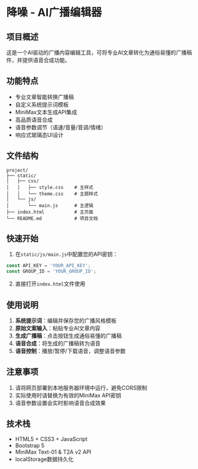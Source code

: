 # 降噪 - AI广播编辑器

## 项目概述
这是一个AI驱动的广播内容编辑工具，可将专业AI文章转化为通俗易懂的广播稿件，并提供语音合成功能。

## 功能特点
- 专业文章智能转换广播稿
- 自定义系统提示词模板
- MiniMax文本生成API集成
- 高品质语音合成
- 语音参数调节（语速/音量/音调/情绪）
- 响应式玻璃态UI设计

## 文件结构
```
project/
├── static/
│   ├── css/
│   │   ├── style.css    # 主样式
│   │   └── theme.css    # 主题样式
│   └── js/
│       └── main.js      # 主逻辑
├── index.html           # 主页面
└── README.md            # 项目文档
```

## 快速开始
1. 在`static/js/main.js`中配置您的API密钥：
```javascript
const API_KEY = 'YOUR_API_KEY';
const GROUP_ID = 'YOUR_GROUP_ID';
```
2. 直接打开`index.html`文件使用

## 使用说明
1. **系统提示词**：编辑并保存您的广播风格模板
2. **原始文案输入**：粘贴专业AI文章内容
3. **生成广播稿**：点击按钮生成通俗易懂的广播稿
4. **语音合成**：将生成的广播稿转为语音
5. **语音控制**：播放/暂停/下载语音，调整语音参数

## 注意事项
1. 请将网页部署到本地服务器环境中运行，避免CORS限制
2. 实际使用时请替换为有效的MiniMax API密钥
3. 语音参数设置会实时影响语音合成效果

## 技术栈
- HTML5 + CSS3 + JavaScript
- Bootstrap 5
- MiniMax Text-01 & T2A v2 API
- localStorage数据持久化